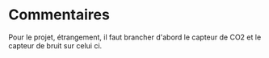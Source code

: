 # Commentaires


Pour le projet, étrangement, il faut brancher d'abord le capteur de CO2 et le capteur de bruit sur celui ci.

